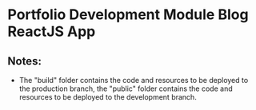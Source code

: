 # Portfolio Development Module Blog ReactJS App

## Notes:
- The "build" folder contains the code and resources to be deployed to the production branch, the "public" folder contains the code and resources to be deployed to the development branch.


